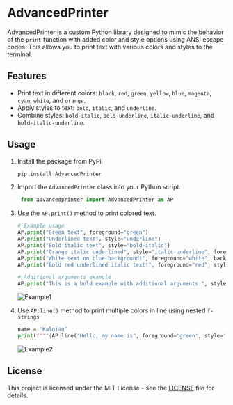 # AdvancedPrinter

AdvancedPrinter is a custom Python library designed to mimic the behavior of the `print` function with added color and style options using ANSI escape codes. This allows you to print text with various colors and styles to the terminal.

## Features

- Print text in different colors: `black`, `red`, `green`, `yellow`, `blue`, `magenta`, `cyan`, `white`, and `orange`.
- Apply styles to text: `bold`, `italic`, and `underline`.
- Combine styles: `bold-italic`, `bold-underline`, `italic-underline`, and `bold-italic-underline`.

## Usage

1. Install the package from PyPi
   ```bash
   pip install AdvancedPrinter
   ```
2. Import the `AdvancedPrinter` class into your Python script.
   
   ```python
    from advancedprinter import AdvancedPrinter as AP
   ```

3. Use the `AP.print()` method to print colored text.

   ```python
   # Example usage
   AP.print("Green text", foreground="green")
   AP.print("Underlined text", style="underline")
   AP.print("Bold italic text", style="bold-italic")
   AP.print("Orange italic underlined", style="italic-underline", foreground='orange')
   AP.print("White text on blue background!", foreground="white", background="blue")
   AP.print("Bold red underlined italic text!", foreground="red", style="bold-italic-underline")
   
   # Additional arguments example
   AP.print("This is a bold example with additional arguments.", style="bold", end="***")
   ```
   ![Example1](https://i.imgur.com/sLSRK2N.png)

4. Use `AP.line()` method to print multiple colors in line using nested `f-strings`

   ```python
   name = "Kaloian"
   print(f"""{AP.line("Hello, my name is", foreground='green', style='bold')} {AP.line(f"{name}", foreground='blue')} {AP.line("and I'm", foreground='white')} {AP.line("28", foreground='red')} {AP.line('years old!', foreground='magenta')}""", end='***')
   ```
   ![Example2](https://i.imgur.com/E7lAGM6.png)

## License

This project is licensed under the MIT License - see the [LICENSE](LICENSE) file for details.
